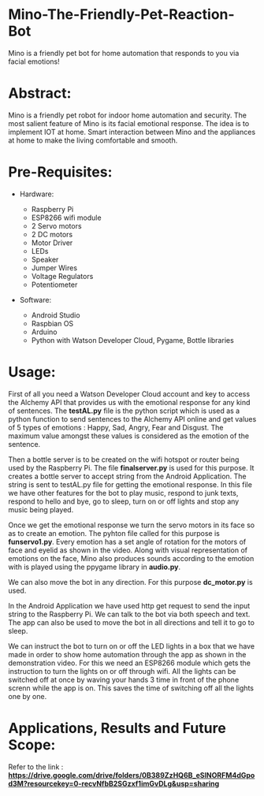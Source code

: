 # Mino-The-Friendly-Pet-Reaction-Bot

Mino is a friendly pet bot for home automation that responds to you via facial emotions! 

# Abstract:

Mino is a friendly pet robot for indoor home automation and security. The most salient feature of Mino is its facial emotional response. The idea is to implement IOT at home. Smart interaction between Mino and the appliances at home to make the living comfortable and smooth.

# Pre-Requisites:

* Hardware:

  *	Raspberry Pi
  *	ESP8266 wifi module
  *	2 Servo motors
  *	2 DC motors
  *	Motor Driver
  *	LEDs
  *	Speaker
  *	Jumper Wires
  *	Voltage Regulators 
  *	Potentiometer

* Software:

  *	Android Studio
  *	Raspbian OS
  *	Arduino 
  *	Python with Watson Developer Cloud, Pygame, Bottle libraries

# Usage:

First of all you need a Watson Developer Cloud account and key to access the Alchemy API that provides us with the emotional response for any kind of sentences. The <b>testAL.py</b> file is the python script which is used as a python function to send sentences to the Alchemy API online and get values of 5 types of emotions : Happy, Sad, Angry, Fear and Disgust. The maximum value amongst these values is considered as the emotion of the sentence.

Then a bottle server is to be created on the wifi hotspot or router being used by the Raspberry Pi. The file <b>finalserver.py</b> is used for this purpose. It creates a bottle server to accept string from the Android Application. The string is sent to testAL.py file for getting the emotional response.
In this file we have other features for the bot to play music, respond to junk texts, respond to hello and bye, go to sleep, turn on or off lights and stop any music being played.

Once we get the emotional response we turn the servo motors in its face so as to create an emotion. The pyhton file called for this purpose is <b>funservo1.py</b>. Every emotion has a set angle of rotation for the motors of face and eyelid as shown in the video. Along with visual representation of emotions on the face, Mino also produces sounds according to the emotion with is played using the ppygame library in <b>audio.py</b>.

We can also move the bot in any direction. For this purpose <b>dc_motor.py</b> is used.

In the Android Application we have used http get request to send the input string to the Raspberry Pi. We can talk to the bot via both speech and text. The app can also be used to move the bot in all directions and tell it to go to sleep. 

We can instruct the bot to turn on or off the LED lights in a box that we have made in order to show home automation through the app as shown in the demonstration video. For this we need an ESP8266 module which gets the instruction to turn the lights on or off through wifi. All the lights can be switched off at once by waving your hands 3 time in front of the phone screnn while the app is on. This saves the time of switching off all the lights one by one.


# Applications, Results and Future Scope:

Refer to the link : <b>https://drive.google.com/drive/folders/0B389ZzHQ6B_eSlNORFM4dGpod3M?resourcekey=0-recvNfbB2SGzxf1imGvDLg&usp=sharing</b>

